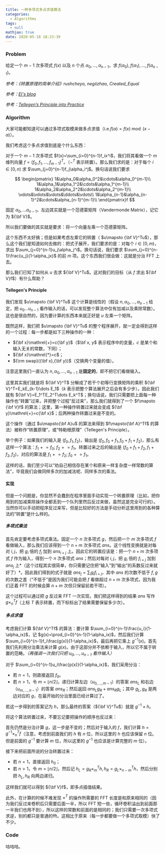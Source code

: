 ```yaml
---
title: 一种多项式多点求值算法
categories:
  - Algorithms
tags:
  - null
mathjax: true
date: 2020-05-18 18:23:39
---
```


### Problem

给定一个 $m-1$ 次多项式 $f(x)$ 以及 $n$ 个点 $\alpha_0,\dots,\alpha_{n-1}$，求 $f(\alpha_0),f(\alpha_1),\dots,f(\alpha_{n-1})$。

*参考：《转置原理的简单介绍》rushcheyo, negiizhao, Created_Equal*

*参考：[EI's blog](https://www.luogu.com.cn/blog/EntropyIncreaser/solution-p5050)*

*参考：[Tellegen’s Principle into Practice](https://specfun.inria.fr/bostan/publications/BoLeSc03.pdf)*

<!--more-->

### Algorithm

大家可能都知道可以通过多项式取模来做多点求值（i.e.$f(\alpha)=f(x)\bmod(x-\alpha)$）。

我们考虑这个多点求值到底是个什么东西：

对于一个 $m-1$ 次多项式 $f(x)=\sum_{i=0}^{n-1}f_ix^i$，我们将其看做一个 $m$ 维列向量 $f=(f_0,f_1,\dots,f_{m-1})^T$。（$-^T$ 表示转置）。那么我们求的是：对于每个 $i\in[0,n)$ 求 $\sum_{j=0}^{n-1}f_j\alpha_i^j$。换句话说我们要求

$$
\begin{pmatrix}
1&\alpha_0&\alpha_0^2&\cdots&\alpha_0^{m-1}\\
1&\alpha_1&\alpha_1^2&\cdots&\alpha_1^{m-1}\\
1&\alpha_2&\alpha_2^2&\cdots&\alpha_2^{m-1}\\
\vdots&\vdots&\vdots&\ddots&\vdots\\
1&\alpha_{n-1}&\alpha_{n-1}^2&\cdots&\alpha_{n-1}^{m-1}\\
\end{pmatrix}f
$$

固定 $\alpha_0,\dots\alpha_{n-1}$，左边其实就是一个范德蒙矩阵（Vandermonde Matrix），记它为 ${\bf V}$。

所以我们要做的其实就是要求：将一个向量左乘一个范德蒙矩阵。

这个东西不太好搞；但是如果考虑左乘它的转置（ $u\mapsto {\bf V}^Tu$），那么这个我们是知道如何去做的：把式子展开，我们要求的是：对每个 $i\in[0,m)$，求出 $\sum_{j=0}^{n-1}u_j\alpha_j^i$。换句话说，我们要求 $\sum_{j=0}^{n-1}\frac{u_j}{1-\alpha_jx}$ 的前 $m$ 项。这个东西我们很会做：这就是分治 FFT 上去。

那么我们已知了如何从 $u$ 去求 ${\bf V}^Tu$。这对我们的目标（从 $f$ 求出 ${\bf V}f$）有什么帮助？

#### Tellegen's Principle

我们发现 $u\mapsto {\bf V}^Tu$ 这个计算是线性的（假设 $n,\alpha_0,\dots,\alpha_{n-1}$ 给定，把 $u_0\dots u_{n-1}$ 看作输入的话，可以发现整个算法中仅有加减以及乘除常数）。这也是很自然的，因为要计算的东西本来就正好是 $u$ 左乘一个矩阵。

既然这样，我们把 $u\mapsto {\bf V}^Tu$ 的整个程序展开，就一定会得到这样的一个过程：每一步都是如下三种操作的一种：

- ${\bf x}\mathrel{+}=c{\bf y}$（$\bf x, y$ 表示程序中的变量，$c$ 是某个和输入无关的常数，下同）；
- ${\bf x}\mathrel{*}=c$；
- ${\rm swap}({\bf x},{\bf y})$（交换两个变量的值）。

注意这里我们一直认为 $n,\alpha_0,\dots,\alpha_{n-1}$ 是**固定的**，即不把它们看做输入。

这里其实我们就是将 ${\bf V}^T$ 分解成了若干个初等行变换矩阵的乘积 ${\bf V}^T=E_kE_{k-1}\dots E_1$（$k$ 表示把整个算法展开之后会有多少步）。因此我们就有 ${\bf V}=E_1^TE_2^T\dots E_k^T$；换句话说，我们只需要把上面每一种操作也“转置”过来，并把整个过程“反过来”，那么我们就得到了一个 $f\mapsto {\bf V}f$ 的算法；这里，第一种操作转置过来就会变成 ${\bf y}\mathrel{+}=c{\bf x}$；后两种操作转置过来是不变的。

这个操作（通过 $u\mapsto{\bf A}u$ 的算法来得到 $f\mapsto{\bf A}^Tf$ 的算法）被称作“转置原理”，或“特勒根原理”（Tellegen's Principle）。

举个例子：如果我们的输入是 $(f_0,f_1,f_2)$，输出是 $(f_0,f_0+f_1,f_0+f_1+f_2)$，那么有这样一个算法：$f_1\mathrel{+}=f_0;\;f_2\mathrel{+}=f_1$。转置过来之后的输出是 $(f_0+f_1+f_2,f_1+f_2,f_2)$，对应的算法是 $f_1\mathrel{+}=f_2;\;f_0\mathrel{+}=f_1$。

这样的话，我们至少可以“劝自己相信存在某个和原来一样复杂度一样常数的算法”，毕竟我们会做同样多次的加减法呢、同样多次的乘法。

#### 实现

但是一个问题是，你显然不会蠢到在程序里面手动实现一个转置原理（比如，把你用到的加减乘除操作全都丢到一个队列里然后反过来做，虽然这是完全可行的）。当然你可以手动把程序反过来写，但是比较好的方法是手动分析这里用到的各种算法的”转置“是什么样的。

##### 多项式乘法

首先肯定要考虑多项式乘法。固定一个 $n$ 次多项式 $g$，然后把一个 $m$ 次多项式 $f$ 看做输入，那么我们应该得到一个 $n+m$ 次多项式 $ans$。这个线性变换就是对每对 $i,j$，把 $g_i$ 倍的 $f_j$ 加到 $ans_{i+j}$ 上。因此它的转置应该是：把一个 $n+m$ 次多项式 $f$ 作为输入，得到一个 $n$ 次多项式 $ans$；然后对每对 $i,j$，把 $g_i$ 倍的 $f_{i+j}$ 加到 $ans_j$ 上*（这个过程其实很简单，你只需要记住把“输入”到“输出”的系数反过来就好了）*。因此我们得到的式子就是 $ans_j=\sum_ig_if_{i+j}$，其中 $ans$ 的次数不低于 $f,g$ 的次数之差（“不低于”是因为我们可能会把 $f$ 看做超过 $n+m$ 次多项式，因为我们正着 FFT 的时候会算 $n+m$ 次但只保留前若干项）。

这个过程可以通过把 $g$ 反过来 FFT 一次实现，我们把这样得到的结果 $ans$ 写作 $g\times^T_nf$（上标 $T$ 表示转置，而下标标出了结果需要保留多少次）。

##### 多点求值

考虑我们计算 ${\bf V}^Tf$ 的算法：要计算 $\sum_{i=0}^{n-1}\frac{u_i}{1-\alpha_ix}$，记 $g(x)=\prod_{i=0}^{n-1}(1-\alpha_ix)$，然后我们计算 $\sum_{i=0}^{n-1}f_i\frac{g(x)}{1-\alpha_ix}$，最后再把它乘上 $g^{-1}(x)$。首先我们先利用分治乘法来计算 $g(x)$。由于这部分并不依赖于输入，所以它不属于转置的范畴。*（再强调一次我们只把 $u_0,\dots,u_{n-1}$ 看作输入）*

对于 $\sum_{i=0}^{n-1}u_i\frac{p(x)}{1-\alpha_ix}$，我们采用分治：

- 若 $n=1$，则直接返回 $f_0$。
- 若 $n>1$，令 $m=\lfloor n/2\rfloor$，递归计算左边（$u_{0,\dots,m-1}$）的答案 $ans_L$ 和右边（$u_{m,\dots,n-1}$）的答案 $ans_R$；然后返回 $ans_Lg_R+ans_Rg_L$；其中 $g_L,g_R$ 是两边对应的 $g$，在最开始的分治里面已经计算过了。

若这一步得到的答案记为 $h$，那么最终的答案（${\bf V}^Tu$）就是 $g^{-1}\times h$。

将这个算法转置过来，不要忘记要把操作的顺序也反过来：

首先仍然是分治计算 $g$，这一步是不变的；然后对于输入的 $f$，我们计算 $h=g^{-1}\times^T_nf$（注意，考虑到前面我们的 $h$ 有 $n$ 位，所以这里的 $h$ 也应该保留 $n$ 位。但是前面的 $g^{-1}$ 要计算 $m$ 位，所以这里的 $g^{-1}$ 也应该是计算完整的 $m$ 位）。

接下来把前面所说的分治转置过来：

- 若 $n=1$，直接返回 $h_0$；
- 若 $n>1$，令 $m=\lfloor n/2\rfloor$，然后记 $h_L=g_R\times^T_mh,h_R=g_L\times^T_{n-m}h$，然后分别把 $h_L,h_R$ 向两边递归。

这样我们就可以得到 ${\bf V}f$，即多点插值结果。

此外，在计算的时候不难发现 $\times^T$ 的操作所需要的 FFT 长度是和原来相同的（因为我们反过来卷积后只需要后面一半，所以 FFT 短一些，循环卷积溢出到前面那一半我们也用不到），所以这样的常数和前面的是相同的；我们只需要一次多项式求逆，别的都只是普通的fft。这相比于原来（每一步都要做一个多项式取模）快了不少。

### Code

咕咕咕。

